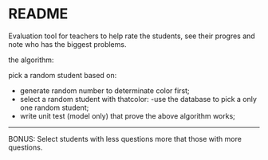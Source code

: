 # README

Evaluation tool for teachers to help rate the students, see their progres and note who has the biggest problems.

the algorithm:

pick a random student based on:

- generate random number to determinate color first;
- select a random student with thatcolor:
    -use the database to pick a only one random student;
- write unit test (model only) that prove the above algorithm works;
----------------------------
BONUS: Select students with less questions more that those with more questions.

